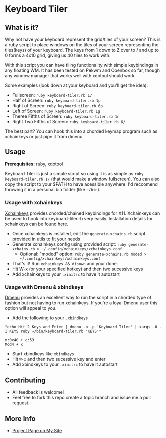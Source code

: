 Keyboard Tiler
===================
What is it?
-----------
Why not have your keyboard represent the grid/tiles of your screen? This is a ruby script to place windows on the tiles of your screen representing the tiles(keys) of your keyboard. The keys from 1 down to Z over to / and up to 0 forms a 4x10 grid, giving us 40 tiles to work with.

With this script you can have tiling functionality with simple keybindings in any floating WM. It has been tested on Pekwm and Openbox so far, though any window manager that works well with xdotool should work.

Some examples (look down at your keyboard and you'll get the idea):
- Fullscreen: `ruby keyboard-tiler.rb 1/`
- Half of Screen: `ruby keyboard-tiler.rb 1p`
- Right of Screen: `ruby keyboard-tiler.rb 6p`
- Left of Screen: `ruby keyboard-tiler.rb 1g`
- Theree Fifths of Screen: `ruby keyboard-tiler.rb 1n`
- Right Two Fifths of Screen: `ruby keyboard-tiler.rb 6/`

The best part? You can hook this into a chorded keymap program such as xchainkeys or just pipe it from dmenu.

Usage
-----

**Prerequisites:** ruby, xdotool

Keyboard Tiler is just a simple script so using it is as simple as ```ruby keyboard-tiler.rb 1/``` (that would make a window fullscreen). You can also copy the script to your $PATH to have acessible anywhere. I'd reccomend throwing it in a personal bin folder (like ```~/bin```).

### Usage with xchainkeys
[Xchainkeys](http://code.google.com/p/xchainkeys/) provides chorded/chained keybindings for X11. Xchainkeys can be used to hook into keyboard-tiler.rb very easily. Installation details for xchainkeys can be found [here](http://code.google.com/p/xchainkeys/).

- Once xchainkeys is installed, edit the ```generate-xchains.rb``` script provided in utils to fit your needs 
- Generate xchainkeys config using provided script: ```ruby generate-xchains.rb > ~/.config/xchainkeys/xchainkeys.conf```
	* Optional: "moded" option: ```ruby generate-xchains.rb moded > ~/.config/xchainkeys/xchainkeys.conf```
- That's it! Run ```xchainkeys && disown``` and your done. 
- Hit W-x (or your specified hotkey) and then two sucessive keys
- Add xchainkeys to your ```.xinitrc``` to have it autostart


### Usage with Dmenu & xbindkeys
[Dmenu](http://tools.suckless.org/dmenu/) provides an excellent way to run the script in a chorded type of fashion but not having to run xchainkeys. If you're a loyal Dmenu user this option will appeal to you.

- Add the following to your ```.xbindkeys```
```
"echo Hit 2 Keys and Enter | dmenu -b -p 'Keyboard Tiler' | xargs -0 -I KEYS ruby ~/bin/keyboard-tiler.rb 'KEYS'"

m:0x40 + c:53
Mod4 + x
```
- Start xbindkeys like ```xbindkeys```
- Hit ```W-x``` and then two sucessive key and enter
- Add xbindkeys to your ```.xinitrc``` to have it autostart

Contributing
------------
- All feedback is welcome!
- Feel free to fork this repo create a topic branch and issue me a pull request.

More Info
---------
- [Project Page on My Site](http://userbound.com/projects/keyboard-tiler)
